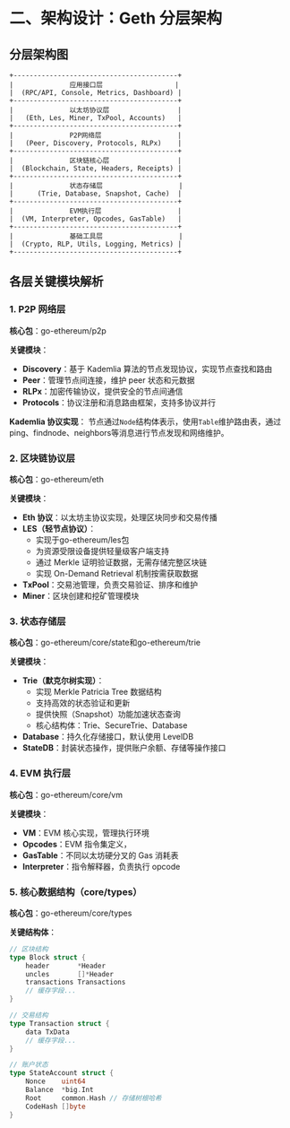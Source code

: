 # 二、架构设计：Geth 分层架构

## 分层架构图

```plaintext
+-----------------------------------------+
|              应用接口层                  |
|  (RPC/API, Console, Metrics, Dashboard) |
+-----------------------------------------+
|              以太坊协议层                 |
|   (Eth, Les, Miner, TxPool, Accounts)   |
+-----------------------------------------+
|              P2P网络层                   |
|   (Peer, Discovery, Protocols, RLPx)    |
+-----------------------------------------+
|              区块链核心层                 |
|  (Blockchain, State, Headers, Receipts) |
+-----------------------------------------+
|              状态存储层                   |
|      (Trie, Database, Snapshot, Cache)  |
+-----------------------------------------+
|              EVM执行层                   |
|  (VM, Interpreter, Opcodes, GasTable)   |
+-----------------------------------------+
|              基础工具层                   |
|  (Crypto, RLP, Utils, Logging, Metrics) |
+-----------------------------------------+
```

## 各层关键模块解析

### 1. P2P 网络层

**核心包**：go-ethereum/p2p

**关键模块**：
- **Discovery**：基于 Kademlia 算法的节点发现协议，实现节点查找和路由
- **Peer**：管理节点间连接，维护 peer 状态和元数据
- **RLPx**：加密传输协议，提供安全的节点间通信
- **Protocols**：协议注册和消息路由框架，支持多协议并行

**Kademlia 协议实现**：
节点通过`Node`结构体表示，使用`Table`维护路由表，通过ping、findnode、neighbors等消息进行节点发现和网络维护。

### 2. 区块链协议层

**核心包**：go-ethereum/eth

**关键模块**：
- **Eth 协议**：以太坊主协议实现，处理区块同步和交易传播
- **LES（轻节点协议）**：
  - 实现于go-ethereum/les包
  - 为资源受限设备提供轻量级客户端支持
  - 通过 Merkle 证明验证数据，无需存储完整区块链
  - 实现 On-Demand Retrieval 机制按需获取数据
- **TxPool**：交易池管理，负责交易验证、排序和维护
- **Miner**：区块创建和挖矿管理模块

### 3. 状态存储层

**核心包**：go-ethereum/core/state和go-ethereum/trie

**关键模块**：
- **Trie（默克尔树实现）**：
  - 实现 Merkle Patricia Tree 数据结构
  - 支持高效的状态验证和更新
  - 提供快照（Snapshot）功能加速状态查询
  - 核心结构体：Trie、SecureTrie、Database
- **Database**：持久化存储接口，默认使用 LevelDB
- **StateDB**：封装状态操作，提供账户余额、存储等操作接口

### 4. EVM 执行层

**核心包**：go-ethereum/core/vm

**关键模块**：
- **VM**：EVM 核心实现，管理执行环境
- **Opcodes**：EVM 指令集定义，
- **GasTable**：不同以太坊硬分叉的 Gas 消耗表
- **Interpreter**：指令解释器，负责执行 opcode

### 5. 核心数据结构（core/types）

**核心包**：go-ethereum/core/types

**关键结构体**：
```go
// 区块结构
type Block struct {
    header       *Header
    uncles       []*Header
    transactions Transactions
    // 缓存字段...
}

// 交易结构
type Transaction struct {
    data TxData
    // 缓存字段...
}

// 账户状态
type StateAccount struct {
    Nonce    uint64
    Balance  *big.Int
    Root     common.Hash // 存储树根哈希
    CodeHash []byte
}
```
